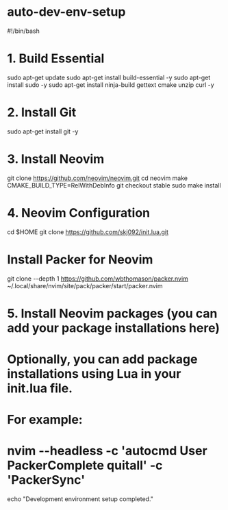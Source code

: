 # auto-dev-env-setup

#!/bin/bash

# 1. Build Essential
sudo apt-get update
sudo apt-get install build-essential -y
sudo apt-get install sudo -y
sudo apt-get install ninja-build gettext cmake unzip curl -y

# 2. Install Git
sudo apt-get install git -y

# 3. Install Neovim
git clone https://github.com/neovim/neovim.git
cd neovim
make CMAKE_BUILD_TYPE=RelWithDebInfo
git checkout stable
sudo make install

# 4. Neovim Configuration
cd $HOME
git clone https://github.com/skj092/init.lua.git
# Install Packer for Neovim
git clone --depth 1 https://github.com/wbthomason/packer.nvim \
  ~/.local/share/nvim/site/pack/packer/start/packer.nvim

# 5. Install Neovim packages (you can add your package installations here)

# Optionally, you can add package installations using Lua in your init.lua file.
# For example:
# nvim --headless -c 'autocmd User PackerComplete quitall' -c 'PackerSync'

echo "Development environment setup completed."
